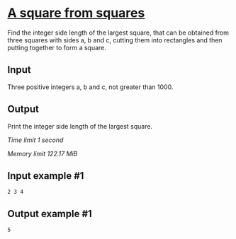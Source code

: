 # [A square from squares](https://www.e-olymp.com/en/problems/2133)

Find the integer side length of the largest square, that can be obtained from three squares with sides a, b and c, cutting them into rectangles and then putting together to form a square.

## Input

Three positive integers a, b and c, not greater than 1000.

## Output

Print the integer side length of the largest square.

_Time limit 1 second_

_Memory limit 122.17 MiB_

## Input example #1
```
2 3 4
```

## Output example #1
```
5
```
